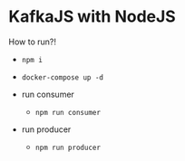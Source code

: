# KafkaJS with NodeJS

How to run?!

- ```npm i```

- ```docker-compose up -d```

- run consumer
  - ```npm run consumer```

- run producer
  - ```npm run producer```